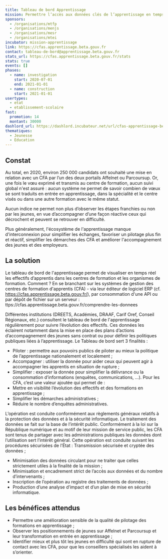 ```yaml
---
title: Tableau de bord Apprentissage
mission: Permettre l’accès aux données clés de l’apprentissage en temps réel
sponsors:
  - /organisations/mtfp
  - /organisations/menjs
  - /organisations/mesr
  - /organisations/mtei
incubator: mission-apprentissage
link: https://cfas.apprentissage.beta.gouv.fr
contact: tableau-de-bord@apprentissage.beta.gouv.fr
stats_url: https://cfas.apprentissage.beta.gouv.fr/stats
stats: true
events: []
phases:
  - name: investigation
    start: 2020-07-01
    end: 2021-01-01
  - name: construction
    start: 2021-01-01
usertypes:
  - etat
  - etablissement-scolaire
fast:
  promotion: 14
  montant: 30000
dashlord_url: https://dashlord.incubateur.net/url/cfas-apprentissage-beta-gouv-fr/
thematiques:
  - Jeunesse
  - Education
---
```

## Constat

Au total, en 2020, environ 250 000 candidats ont souhaité une mise en relation avec un CFA par l’un des deux portails Affelnet ou Parcoursup. Or, une fois le vœu exprimé et transmis au centre de formation, aucun suivi global n'est assuré : aucun système ne permet de savoir combien de vœux se sont traduits en entrée en apprentissage, dans la spécialité et le centre visés ou dans une autre formation avec le même statut.

Aucun indice ne permet non plus d’observer les étapes franchies ou non par les jeunes, en vue d’accompagner d’une façon réactive ceux qui décrochent et peuvent se retrouver en difficulté.

Plus généralement, l'écosystème de l'apprentissage manque d'interconnexion pour simplifier les échanges, favoriser un pilotage plus fin et réactif, simplifier les démarches des CFA et améliorer l'accompagnement des jeunes et des employeurs.


## La solution

Le tableau de bord de l'apprentissage permet de visualiser en temps réel les effectifs d’apprentis dans les centres de formation et les organismes de formation. Comment ? En se branchant sur les systèmes de gestion des centres de formation d'apprentis (CFA) - via leur éditeur de logiciel ERP (cf. https://cfas.apprentissage.beta.gouv.fr/), par consommation d'une API ou par dépôt de fichier sur un serveur :  ttps://cfas.apprentissage.beta.gouv.fr/comprendre-les-donnees

Différentes institutions (DREETS, Académies, DRAAF, Carif Oref, Conseil Régionaux, etc.) consultent le tableau de bord de l'apprentissage régulièrement pour suivre l’évolution des effectifs. Ces données les éclairent notamment dans la mise en place des plans d’actions d’accompagnement des jeunes sans contrat ou pour définir les politiques publiques liées à l’apprentissage.
Le Tableau de bord sert 3 finalités :
- Piloter : permettre aux pouvoirs publics de piloter au mieux la politique de l’apprentissage nationalement et localement ;
- Accompagner : utiliser la donnée pour aider ceux qui peuvent agir à accompagner les apprentis en situation de rupture ;
- Simplifier : exposer la donnée pour simplifier la délivrance ou la consommation d’informations (enquêtes, communications, …).
Pour les CFA, c’est une valeur ajoutée qui permet de :
- Mettre en visibilité l’évolution des effectifs et des formations en apprentissage ;
- Simplifier les démarches administratives ;
- Réduire le nombre d’enquêtes administratives.

L’opération est conduite conformément aux règlements généraux relatifs à la protection des données et à la sécurité informatique. Le traitement des données se fait sur la base de l’intérêt public. Conformément à la loi sur la République numérique et au motif de leur mission de service public, les CFA sont tenus de partager avec les administrations publiques les données dont l’utilisation sert l’intérêt général. Cette opération est conduite suivant les procédures sécurisées de l’État :
Transmission sécurisée et cryptée des données ;
- Minimisation des données circulant pour ne traiter que celles strictement utiles à la finalité de la mission ;
- Minimisation et encadrement strict de l’accès aux données et du nombre d’intervenants ;
- Inscription de l’opération au registre des traitements de données ;
- Production d’une analyse d’impact et d’un plan de mise en sécurité informatique.


## Les bénéfices attendus

- Permettre une amélioration sensible de la qualité de pilotage des formations en apprentissage ;
- Observer les positionnements de jeunes sur Affelnet et Parcoursup et leur transformation en entrée en apprentissage ;
- Identifier mieux et plus tôt les jeunes en difficulté qui sont en rupture de contact avec les CFA, pour que les conseillers spécialisés les aident à s’orienter.